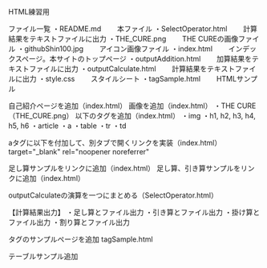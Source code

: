 HTML練習用

ファイル一覧
・README.md
　　本ファイル
・SelectOperator.html
　　計算結果をテキストファイルに出力
・THE_CURE.png
　　THE CUREの画像ファイル
・githubShin100.jpg
　　アイコン画像ファイル
・index.html
　　インデックスページ。本サイトのトップページ
・outputAddition.html
　　加算結果をテキストファイルに出力
・outputCalculate.html
　　計算結果をテキストファイルに出力
・style.css
　　スタイルシート
・tagSample.html
　　HTMLサンプル

自己紹介ページを追加（index.html）
画像を追加（index.html）
・THE CURE（THE_CURE.png）
以下のタグを追加（index.html）
・img
・h1, h2, h3, h4, h5, h6
・article
・a
・table
・tr
・td

aタグに以下を付加して、別タブで開くリンクを実装（index.html）
  target="_blank" rel="noopener noreferrer"

足し算サンプルをリンクに追加（index.html）
足し算、引き算サンプルをリンクに追加（index.html）

outputCalculateの演算を一つにまとめる（SelectOperator.html）

【計算結果出力】
・足し算とファイル出力
・引き算とファイル出力
・掛け算とファイル出力
・割り算とファイル出力

タグのサンプルページを追加
tagSample.html

テーブルサンプル追加
